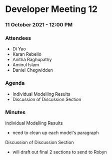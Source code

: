 # Developer Meeting 12

### 11 October 2021 - 12:00 PM

### Attendees

- Di Yao
- Karan Rebello
- Anitha Raghupathy
- Aminul Islam
- Daniel Chegwidden

### Agenda
- Individual Modelling Results
- Discussion of Discussion Section

### Minutes
Individual Modelling Results
- need to clean up each model's paragraph

Discussion of Discussion Section
- will draft out final 2 sections to send to Robyn
